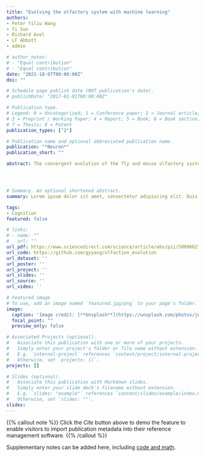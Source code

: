```yaml
---
title: "Evolving the olfactory system with machine learning"
authors:
- Peter Yiliu Wang
- Yi Sun
- Richard Axel
- LF Abbott
- admin

# author_notes:
# - "Equal contribution"
# - "Equal contribution"
date: "2021-10-07T00:00:00Z"
doi: ""

# Schedule page publish date (NOT publication's date).
# publishDate: "2017-01-01T00:00:00Z"

# Publication type.
# Legend: 0 = Uncategorized; 1 = Conference paper; 2 = Journal article;
# 3 = Preprint / Working Paper; 4 = Report; 5 = Book; 6 = Book section;
# 7 = Thesis; 8 = Patent
publication_types: ["2"]

# Publication name and optional abbreviated publication name.
publication: "*Neuron*"
publication_short: ""

abstract: The convergent evolution of the fly and mouse olfactory system led us to ask whether the anatomic connectivity and functional logic of olfactory circuits would evolve in artificial neural networks trained to perform olfactory tasks. Artificial networks trained to classify odor identity recapitulate the connectivity inherent in the olfactory system. Input units are driven by a single receptor type, and units driven by the same receptor converge to form a glomerulus. Glomeruli exhibit sparse, unstructured connectivity onto a larger expansion layer of Kenyon cells. When trained to both classify odor identity and to impart innate valence onto odors, the network develops independent pathways for identity and valence classification. Thus, the defining features of fly and mouse olfactory systems also evolved in artificial neural networks trained to perform olfactory tasks. This implies that convergent evolution reflects an underlying logic rather than shared developmental principles.




# Summary. An optional shortened abstract.
summary: Lorem ipsum dolor sit amet, consectetur adipiscing elit. Duis posuere tellus ac convallis placerat. Proin tincidunt magna sed ex sollicitudin condimentum.

tags:
- Cognition
featured: false

# links:
# - name: ""
#   url: ""
url_pdf: https://www.sciencedirect.com/science/article/abs/pii/S0896627321006826
url_code: https://github.com/gyyang/olfaction_evolution
url_dataset: ''
url_poster: ''
url_project: ''
url_slides: ''
url_source: ''
url_video: ''

# Featured image
# To use, add an image named `featured.jpg/png` to your page's folder. 
image:
  caption: 'Image credit: [**Unsplash**](https://unsplash.com/photos/jdD8gXaTZsc)'
  focal_point: ""
  preview_only: false

# Associated Projects (optional).
#   Associate this publication with one or more of your projects.
#   Simply enter your project's folder or file name without extension.
#   E.g. `internal-project` references `content/project/internal-project/index.md`.
#   Otherwise, set `projects: []`.
projects: []

# Slides (optional).
#   Associate this publication with Markdown slides.
#   Simply enter your slide deck's filename without extension.
#   E.g. `slides: "example"` references `content/slides/example/index.md`.
#   Otherwise, set `slides: ""`.
slides:
---
```


{{% callout note %}}
Click the *Cite* button above to demo the feature to enable visitors to import publication metadata into their reference management software.
{{% /callout %}}

Supplementary notes can be added here, including [code and math](https://sourcethemes.com/academic/docs/writing-markdown-latex/).
